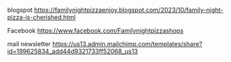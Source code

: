 
blogspot
https://familynightpizzaenjoy.blogspot.com/2023/10/family-night-pizza-is-cherished.html

Facebook
https://www.facebook.com/Familynightpizzashops

mail newsletter
https://us13.admin.mailchimp.com/templates/share?id=199625834_add44d9321733ff52068_us13
